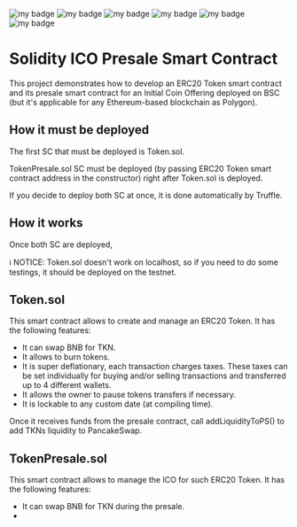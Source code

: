 ![my badge](https://badgen.net/badge/license/MIT/green) ![my badge](https://badgen.net/badge/version/v0.0.1/green) ![my badge](https://badgen.net/badge/icon/v8.5.5/green?icon=npm&label) ![my badge](https://badgen.net/badge/nodejs/v16.15.0/green) ![my badge](https://badgen.net/badge/truffle/v5.5.9/green) ![my badge](https://badgen.net/badge/solidity-compiler/v0.8.13/green)

# Solidity ICO Presale Smart Contract

This project demonstrates how to develop an ERC20 Token smart contract and its presale smart contract for an Initial Coin Offering deployed on BSC (but it's applicable for any Ethereum-based blockchain as Polygon).

## How it must be deployed

The first SC that must be deployed is Token.sol.

TokenPresale.sol SC must be deployed (by passing ERC20 Token smart contract address in the constructor) right after Token.sol is deployed.

If you decide to deploy both SC at once, it is done automatically by Truffle.

## How it works

Once both SC are deployed, 

ℹ NOTICE: Token.sol doesn't work on localhost, so if you need to do some testings, it should be deployed on the testnet.

## Token.sol

This smart contract allows to create and manage an ERC20 Token. It has the following features:

*   It can swap BNB for TKN.
*   It allows to burn tokens.
*   It is super deflationary, each transaction charges taxes. These taxes can be set individually for buying and/or selling transactions and transferred up to 4 different wallets.
*   It allows the owner to pause tokens transfers if necessary.
*   It is lockable to any custom date (at compiling time).

Once it receives funds from the presale contract, call addLiquidityToPS() to add TKNs liquidity to PancakeSwap.

## TokenPresale.sol

This smart contract allows to manage the ICO for such ERC20 Token. It has the following features:

*   It can swap BNB for TKN during the presale.
*   
